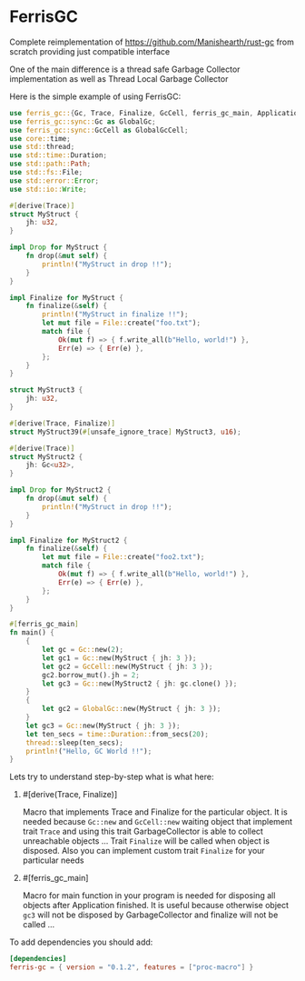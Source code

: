 # FerrisGC
Complete reimplementation of https://github.com/Manishearth/rust-gc from scratch providing just compatible interface

One of the main difference is a thread safe Garbage Collector implementation as well as Thread Local Garbage Collector 

Here is the simple example of using FerrisGC:
```rust
use ferris_gc::{Gc, Trace, Finalize, GcCell, ferris_gc_main, ApplicationCleanup};
use ferris_gc::sync::Gc as GlobalGc;
use ferris_gc::sync::GcCell as GlobalGcCell;
use core::time;
use std::thread;
use std::time::Duration;
use std::path::Path;
use std::fs::File;
use std::error::Error;
use std::io::Write;

#[derive(Trace)]
struct MyStruct {
    jh: u32,
}

impl Drop for MyStruct {
    fn drop(&mut self) {
        println!("MyStruct in drop !!");
    }
}

impl Finalize for MyStruct {
    fn finalize(&self) {
        println!("MyStruct in finalize !!");
        let mut file = File::create("foo.txt");
        match file {
            Ok(mut f) => { f.write_all(b"Hello, world!") },
            Err(e) => { Err(e) },
        };
    }
}

struct MyStruct3 {
    jh: u32,
}

#[derive(Trace, Finalize)]
struct MyStruct39(#[unsafe_ignore_trace] MyStruct3, u16);

#[derive(Trace)]
struct MyStruct2 {
    jh: Gc<u32>,
}

impl Drop for MyStruct2 {
    fn drop(&mut self) {
        println!("MyStruct in drop !!");
    }
}

impl Finalize for MyStruct2 {
    fn finalize(&self) {
        let mut file = File::create("foo2.txt");
        match file {
            Ok(mut f) => { f.write_all(b"Hello, world!") },
            Err(e) => { Err(e) },
        };
    }
}

#[ferris_gc_main]
fn main() {
    {
        let gc = Gc::new(2);
        let gc1 = Gc::new(MyStruct { jh: 3 });
        let gc2 = GcCell::new(MyStruct { jh: 3 });
        gc2.borrow_mut().jh = 2;
        let gc3 = Gc::new(MyStruct2 { jh: gc.clone() });
    }
    {
        let gc2 = GlobalGc::new(MyStruct { jh: 3 });
    }
    let gc3 = Gc::new(MyStruct { jh: 3 });
    let ten_secs = time::Duration::from_secs(20);
    thread::sleep(ten_secs);
    println!("Hello, GC World !!");
}
```

Lets try to understand step-by-step what is what here:
1) \#[derive(Trace, Finalize)]

   Macro that implements Trace and Finalize for the particular object.
   It is needed because `Gc::new` and `GcCell::new` waiting object that implement trait `Trace` and using this trait GarbageCollector is able to collect unreachable objects ...
   Trait `Finalize` will be called when object is disposed. Also you can implement custom trait `Finalize` for your particular needs

2) \#[ferris_gc_main]

   Macro for main function in your program is needed for disposing all objects after Application finished.
   It is useful because otherwise object `gc3` will not be disposed by GarbageCollector and finalize will not be called ...

To add dependencies you should add:
```toml
[dependencies]
ferris-gc = { version = "0.1.2", features = ["proc-macro"] }
```

